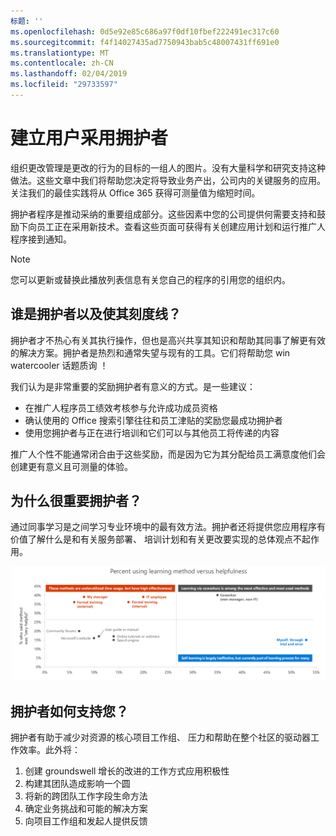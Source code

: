 ```yaml
---
标题: ''
ms.openlocfilehash: 0d5e92e85c686a97f0df10fbef222491ec317c60
ms.sourcegitcommit: f4f14027435ad7750943bab5c48007431ff691e0
ms.translationtype: MT
ms.contentlocale: zh-CN
ms.lasthandoff: 02/04/2019
ms.locfileid: "29733597"
---
```

# <a name="establish-champions-for-user-adoption"></a>建立用户采用拥护者 

组织更改管理是更改的行为的目标的一组人的图片。没有大量科学和研究支持这种做法。这些文章中我们将帮助您决定将导致业务产出，公司内的关键服务的应用。 关注我们的最佳实践将从 Office 365 获得可测量值为缩短时间。  

拥护者程序是推动采纳的重要组成部分。这些因素中您的公司提供何需要支持和鼓励下向员工正在采用新技术。查看这些页面可获得有关创建应用计划和运行推广人程序接到通知。 

> [!NOTE]
> 您可以更新或替换此播放列表信息有关您自己的程序的引用您的组织内。

## <a name="who-are-champions-and-what-makes-them-tick"></a>谁是拥护者以及使其刻度线？

拥护者才不热心有关其执行操作，但也是高兴共享其知识和帮助其同事了解更有效的解决方案。拥护者是热烈和通常失望与现有的工具。它们将帮助您 win watercooler 话题质询 ！  

我们认为是非常重要的奖励拥护者有意义的方式。是一些建议：

- 在推广人程序员工绩效考核参与允许成功成员资格
- 确认使用的 Office 搜索引擎往往和员工津贴的奖励您最成功拥护者  
- 使用您拥护者与正在进行培训和它们可以与其他员工将传递的内容 

推广人个性不能通常闭合由于这些奖励，而是因为它为其分配给员工满意度他们会创建更有意义且可测量的体验。 

## <a name="why-are-champions-important"></a>为什么很重要拥护者？ 

通过同事学习是之间学习专业环境中的最有效方法。拥护者还将提供您应用程序有价值了解什么是和有关服务部署、 培训计划和有关更改要实现的总体观点不起作用。  

![百分比使用学习方法 vs 有用性](media/champstats.png)

## <a name="how-will-champions-support-you"></a>拥护者如何支持您？

拥护者有助于减少对资源的核心项目工作组、 压力和帮助在整个社区的驱动器工作效率。此外将：

1. 创建 groundswell 增长的改进的工作方式应用积极性
1. 构建其团队造成影响一个圆
1. 将新的跨团队工作字段生命方法
1. 确定业务挑战和可能的解决方案
1. 向项目工作组和发起人提供反馈
